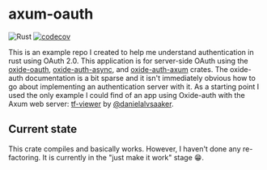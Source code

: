 # axum-oauth
![Rust](https://github.com/mtelahun/axum-oauth/actions/workflows/rust.yml/badge.svg)
[![codecov](https://codecov.io/gh/mtelahun/axum-oauth/branch/main/graph/badge.svg?token=A1P9I5E2LU)](https://codecov.io/gh/trevi-software/rhodos)


This is an example repo I created to help me understand authentication in rust using OAuth 2.0. This
application is for server-side OAuth using the [oxide-oauth](https://github.com/HeroicKatora/oxide-auth),
[oxide-auth-async](https://github.com/HeroicKatora/oxide-auth/tree/master/oxide-auth-async), and 
[oxide-auth-axum](https://github.com/HeroicKatora/oxide-auth/tree/master/oxide-auth-axum) crates.
The oxide-auth documentation is a bit sparse and it isn't immediately obvious how to go
about implementing an authentication server with it. As a starting point I used the only example
I could find of an app using Oxide-auth with
the Axum web server: [tf-viewer](https://github.com/danielalvsaaker/tf-viewer/) by 
[@danielalvsaaker](https://github.com/danielalvsaaker).

## Current state
This crate compiles and basically works. However, I haven't done any re-factoring. It is currently in
the "just make it work" stage :grin:.